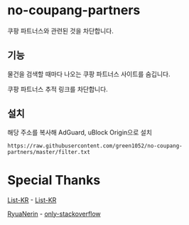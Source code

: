 # no-coupang-partners

쿠팡 파트너스와 관련된 것을 차단합니다.

## 기능

물건을 검색할 때마다 나오는 쿠팡 파트너스 사이트를 숨깁니다.

쿠팡 파트너스 추적 링크를 차단합니다.

## 설치

해당 주소를 복사해 AdGuard, uBlock Origin으로 설치

```
https://raw.githubusercontent.com/green1052/no-coupang-partners/master/filter.txt
```

# Special Thanks

[List-KR](https://github.com/List-KR) - [List-KR](https://github.com/List-KR/List-KR)

[RyuaNerin](https://github.com/RyuaNerin) - [only-stackoverflow](https://github.com/RyuaNerin/only-stackoverflow)

